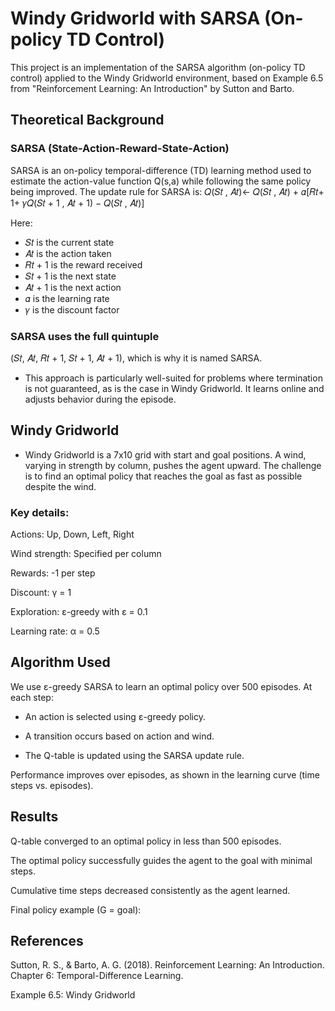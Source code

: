 
# Windy Gridworld with SARSA (On-policy TD Control)

This project is an implementation of the SARSA algorithm (on-policy TD control) applied to the Windy Gridworld environment, based on Example 6.5 from "Reinforcement Learning: An Introduction" by Sutton and Barto.

## Theoretical Background

### SARSA (State-Action-Reward-State-Action)

SARSA is an on-policy temporal-difference (TD) learning method used to estimate the action-value function
Q(s,a) while following the same policy being improved. The update rule for SARSA is:
𝑄(𝑆𝑡 , 𝐴𝑡)← 𝑄(𝑆𝑡 , 𝐴𝑡) + 𝛼[𝑅𝑡+ 1+ 𝛾𝑄(𝑆𝑡 + 1 , 𝐴𝑡 + 1) − 𝑄(𝑆𝑡 , 𝐴𝑡)]

Here:

- 𝑆𝑡 is the current state
- 𝐴𝑡 is the action taken
- 𝑅𝑡 + 1 is the reward received
- 𝑆𝑡 + 1 is the next state
- 𝐴𝑡 + 1 is the next action
- 𝛼 is the learning rate
- 𝛾 is the discount factor

### SARSA uses the full quintuple 
(𝑆𝑡, 𝐴𝑡, 𝑅𝑡 + 1, 𝑆𝑡 + 1, 𝐴𝑡 + 1), which is why it is named SARSA.

- This approach is particularly well-suited for problems where termination is not guaranteed, as is the case in Windy Gridworld. It learns online and adjusts behavior during the episode.

## Windy Gridworld

- Windy Gridworld is a 7x10 grid with start and goal positions. A wind, varying in strength by column, pushes the agent upward. The challenge is to find an optimal policy that reaches the goal as fast as possible despite the wind.

### Key details:

Actions: Up, Down, Left, Right

Wind strength: Specified per column

Rewards: -1 per step

Discount: γ = 1

Exploration: ε-greedy with ε = 0.1

Learning rate: α = 0.5

##  Algorithm Used
We use ε-greedy SARSA to learn an optimal policy over 500 episodes. At each step:

- An action is selected using ε-greedy policy.

- A transition occurs based on action and wind.

- The Q-table is updated using the SARSA update rule.

Performance improves over episodes, as shown in the learning curve (time steps vs. episodes).

## Results
Q-table converged to an optimal policy in less than 500 episodes.

The optimal policy successfully guides the agent to the goal with minimal steps.

Cumulative time steps decreased consistently as the agent learned.

Final policy example (G = goal):

## References
Sutton, R. S., & Barto, A. G. (2018). Reinforcement Learning: An Introduction. Chapter 6: Temporal-Difference Learning.

Example 6.5: Windy Gridworld

